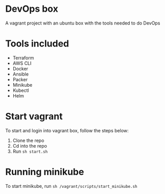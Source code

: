 # DevOps box
A vagrant project with an ubuntu box with the tools needed to do DevOps

# Tools included
* Terraform
* AWS CLI
* Docker
* Ansible
* Packer
* Minikube
* Kubectl
* Helm

# Start vagrant
To start and login into vagrant box, follow the steps below:
1. Clone the repo
2. Cd into the repo
3. Run `sh start.sh`

# Running minikube
To start minikube, run `sh /vagrant/scripts/start_minikube.sh`
